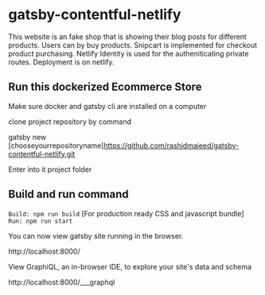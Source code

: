 # gatsby-contentful-netlify

This website is an fake shop that is showing their blog posts for different products. Users can by buy products. Snipcart is implemented for checkout product purchasing. Netlify Identity is used for the autheniticating private routes. Deployment is on netlify.

## Run this dockerized Ecommerce Store

Make sure docker and gatsby cli are installed on a computer

clone project repository by command

gatsby new [chooseyourrepositoryname]https://github.com/rashidmajeed/gatsby-contentful-netlify.git

Enter into it project folder

## Build and run command

`Build: npm run build` [For production ready CSS and javascript bundle]
`Run: npm run start`

You can now view gatsby site running in the browser.

http://localhost:8000/

View GraphiQL, an in-browser IDE, to explore your site's data and schema

http://localhost:8000/___graphql
